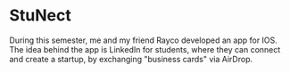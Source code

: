 # StuNect
During this semester, me and my friend Rayco developed an app for IOS. The idea behind the app is LinkedIn for students, where they can connect and create a startup, by exchanging "business cards" via AirDrop.
